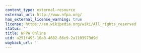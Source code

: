 ```yaml
---
content_type: external-resource
external_url: http://www.nfpa.org/
has_external_license_warning: true
license: https://en.wikipedia.org/wiki/All_rights_reserved
status: ''
title: NFPA Online
uid: a251f495-10a8-4682-86e9-2a1103973d9d
wayback_url: ''
---
```

